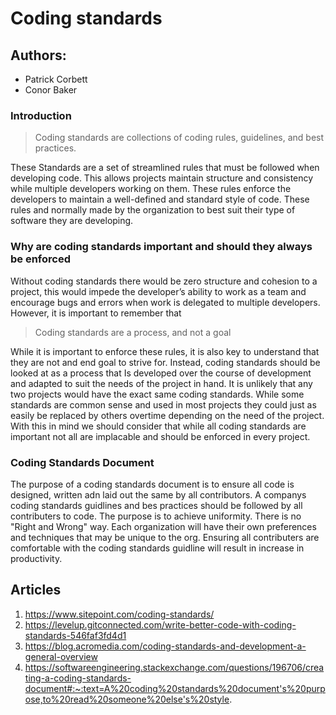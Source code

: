 # **Coding standards**

## **Authors:**
* Patrick Corbett
* Conor Baker

### **Introduction**
>Coding standards are collections of coding rules, guidelines, and best practices. 

These Standards are a set of streamlined rules that must be followed when developing code. This allows projects maintain structure and consistency while multiple developers working on them. These rules enforce the developers to maintain a well-defined and standard style of code. These rules and normally made by the organization to best suit their type of software they are developing. 


### **Why are coding standards important and should they always be enforced**
Without coding standards there would be zero structure and cohesion to a project, this would impede the developer’s ability to work as a team and encourage bugs and errors when work is delegated to multiple developers. However, it is important to remember that 
> Coding standards are a process, and not a goal


While it is important to enforce these rules, it is also key to understand that they are not and end goal to strive for. Instead, coding standards should be looked at as a process that Is developed over the course of development and adapted to suit the needs of the project in hand. It is unlikely that any two projects would have the exact same coding standards. While some standards are common sense and used in most projects they could just as easily be replaced by others overtime depending on the need of the project. With this in mind we should consider that while all coding standards are important not all are implacable and should be enforced in every project.

### **Coding Standards Document**
The purpose of a coding standards document is to ensure all code is designed, written adn laid out the same by all contributors. A companys coding standards guidlines and bes practices should be followed by all contributers to code. The purpose is to achieve uniformity. There is no "Right and Wrong" way. Each organization will have their own preferences and techniques that may be unique to the org. Ensuring all contributers are comfortable with the coding standards guidline will result in increase in productivity.



## **Articles**
1. https://www.sitepoint.com/coding-standards/
2. https://levelup.gitconnected.com/write-better-code-with-coding-standards-546faf3fd4d1
3. https://blog.acromedia.com/coding-standards-and-development-a-general-overview
4. https://softwareengineering.stackexchange.com/questions/196706/creating-a-coding-standards-document#:~:text=A%20coding%20standards%20document's%20purpose,to%20read%20someone%20else's%20style.

